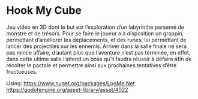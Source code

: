 # Hook My Cube

Jeu vidéo en 3D dont le but est l’exploration d’un labyrinthe parsemé de monstre et de trésors. Pour se faire le joueur a à disposition un grappin, permettant d’améliorer les déplacements, et des runes, lui permettant de lancer des projectiles sur les ennemis. Arriver dans la salle finale ne sera pas mince affaire, d’autant plus que l’aventure n’est pas terminée, en effet, dans cette ultime salle l’attend un boss qu’il faudra réussir à défaire afin de récolter le pactole et permettre ainsi aux prochaines tentatives d’être fructueuses.

Using:
https://www.nuget.org/packages/LogMe.Net
https://godotengine.org/asset-library/asset/4022

